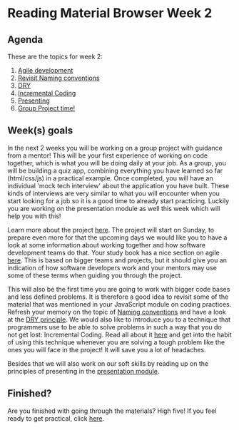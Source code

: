 # Reading Material Browser Week 2

## Agenda

These are the topics for week 2:

1. [Agile development](https://hackyourfuture.github.io/study/#/software-development/agile)
2. [Revisit Naming conventions](https://hackyourfuture.github.io/study/#/programming/naming-conventions)
3. [DRY](https://study.hackyourfuture.net/#/programming/dont-repeat-yourself)
3. [Incremental Coding](https://study.hackyourfuture.net/#/programming/incremental-coding)
4. [Presenting](https://github.com/HackYourFuture/presentation-module)
5. [Group Project time!](../PROJECT.md)


## Week(s) goals
In the next 2 weeks you will be working on a group project with guidance from a mentor! This will be your first experience of working on code together, which is what you will be doing daily at your job. As a group, you will be building a quiz app, combining everything you have learned so far (html/css/js) in a practical example. Once completed, you will have an individual 'mock tech interview' about the application you have built. These kinds of interviews are very similar to what you will encounter when you start looking for a job so it is a good time to already start practicing. Luckily you are working on the presentation module as well this week which will help you with this!

Learn more about the project [here](../PROJECT.md). The project will start on Sunday, to prepare even more for that the upcoming days we would like you to have a look at some information about working together and how software development teams do that. Your study book has a nice section on agile [here](https://hackyourfuture.github.io/study/#/software-development/agile). This is based on bigger teams and projects, but it should give you an indication of how software developers work and your mentors may use some of these terms when guiding you through the project.

This will also be the first time you are going to work with bigger code bases and less defined problems. It is therefore a good idea to revisit some of the material that was mentioned in your JavaScript module on coding practices. Refresh your memory on the topic of [Naming conventions](https://hackyourfuture.github.io/study/#/programming/naming-conventions) and have a look at the [DRY principle](https://study.hackyourfuture.net/#/programming/dont-repeat-yourself). We would also like to introduce you to a technique that programmers use to be able to solve problems in such a way that you do not get lost: Incremental Coding. Read all about it [here](https://study.hackyourfuture.net/#/programming/incremental-coding) and get into the habit of using this technique whenever you are solving a tough problem like the ones you will face in the project! It will save you a lot of headaches.

Besides that we will also work on our soft skills by reading up on the principles of presenting in the [presentation module](https://github.com/HackYourFuture/presentation-module/).

## Finished?

Are you finished with going through the materials? High five! If you feel ready to get practical, click [here](./MAKEME.md).
